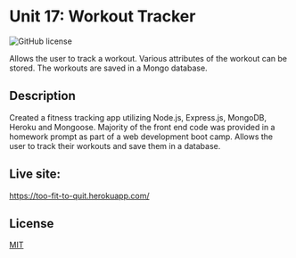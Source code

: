 # Unit 17: Workout Tracker

![GitHub license](https://img.shields.io/badge/license-MIT-blue.svg)

Allows the user to track a workout. Various attributes of the workout can be stored. The workouts are saved in a Mongo database.

## Description

Created a fitness tracking app utilizing Node.js, Express.js, MongoDB, Heroku and Mongoose. Majority of the front end code was provided in a homework prompt as part of a web development boot camp. Allows the user to track their workouts and save them in a database.

## Live site:

https://too-fit-to-quit.herokuapp.com/

## License

[MIT](https://choosealicense.com/licenses/mit/)
